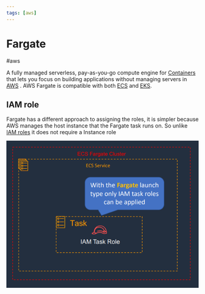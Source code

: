 ```yaml
---
tags: [aws]
---
```

# Fargate
#aws 

A fully managed serverless, pay-as-you-go compute engine for [Containers](Microservice%20Architecture/Docker/Containers.md) that lets you focus on building applications without managing servers in [AWS](Cloud%20Computing/AWS/AWS.md) . AWS Fargate is compatible with both [ECS](Cloud%20Computing/AWS/Compute/ECS.md) and [EKS](Cloud%20Computing/AWS/Compute/EKS.md). 



## IAM role

Fargate has a different approach to assigning the roles, it is simpler because AWS manages the host instance that the Fargate task runs on. So unlike [IAM roles](Cloud%20Computing/AWS/Compute/ECS.md#IAM%20roles) it does not require a Instance role

![](Attachments/Pasted%20image%2020230326141223.png)